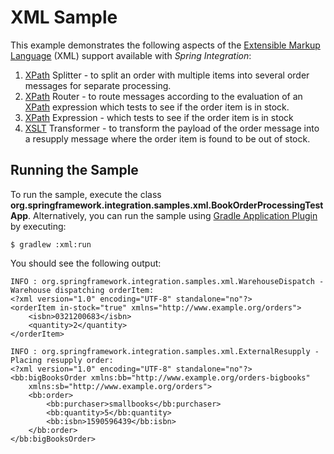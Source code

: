 XML Sample
==========

This example demonstrates the following aspects of the [Extensible Markup Language][] (XML) support available with *Spring Integration*:

1. [XPath][] Splitter - to split an order with multiple items into several order messages for separate processing.
2. [XPath][] Router - to route messages according to the evaluation of an [XPath][] expression which tests to see if the order item is in stock.
3. [XPath][] Expression - which tests to see if the order item is in stock
3. [XSLT][] Transformer - to transform the payload of the order message into a resupply message where the order item is found to be out of stock.

## Running the Sample

To run the sample, execute the class **org.springframework.integration.samples.xml.BookOrderProcessingTestApp**. 
Alternatively, you can run the sample using [Gradle Application Plugin](https://www.gradle.org/docs/current/userguide/application_plugin.html) by executing:

    $ gradlew :xml:run

You should see the following output:

	INFO : org.springframework.integration.samples.xml.WarehouseDispatch - Warehouse dispatching orderItem: 
	<?xml version="1.0" encoding="UTF-8" standalone="no"?>
	<orderItem in-stock="true" xmlns="http://www.example.org/orders">
		<isbn>0321200683</isbn>
		<quantity>2</quantity>
	</orderItem>

	INFO : org.springframework.integration.samples.xml.ExternalResupply - Placing resupply order: 
	<?xml version="1.0" encoding="UTF-8" standalone="no"?>
	<bb:bigBooksOrder xmlns:bb="http://www.example.org/orders-bigbooks"
		xmlns:sb="http://www.example.org/orders">
		<bb:order>
			<bb:purchaser>smallbooks</bb:purchaser>
			<bb:quantity>5</bb:quantity>
			<bb:isbn>1590596439</bb:isbn>
		</bb:order>
	</bb:bigBooksOrder>
	
[Extensible Markup Language]: https://en.wikipedia.org/wiki/XML
[XPath]: https://en.wikipedia.org/wiki/XPath
[XSLT]: https://en.wikipedia.org/wiki/XSLT
